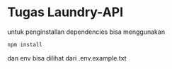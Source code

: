 # Tugas Laundry-API

untuk penginstallan dependencies bisa menggunakan 

```bash
npm install
```
dan env bisa dilihat dari .env.example.txt